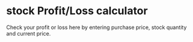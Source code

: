 # stock Profit/Loss calculator
Check your profit or loss here by entering purchase price, stock quantity and current price.

